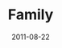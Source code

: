 ---
layout: music 
title: "Family"
series: "Collide"
date: 2011-08-22 
description: "Jeremy Pryor talks about what happens when we collide with God’s intentions for family."
audio: "http://www.crossroads.net/players/media/hq/collide02.mp3"
audio-duration: "47:07"
src: "http://www.crossroads.net/players/media/series/Collide_190x110.jpg"
---